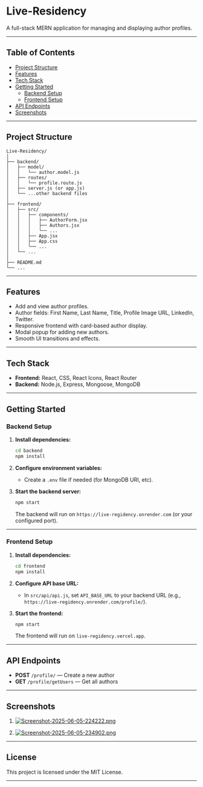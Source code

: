 # Live-Residency

A full-stack MERN application for managing and displaying author profiles.

---

## Table of Contents

- [Project Structure](#project-structure)
- [Features](#features)
- [Tech Stack](#tech-stack)
- [Getting Started](#getting-started)
  - [Backend Setup](#backend-setup)
  - [Frontend Setup](#frontend-setup)
- [API Endpoints](#api-endpoints)
- [Screenshots](#screenshots)

---

## Project Structure

```
Live-Residency/
│
├── backend/
│   ├── model/
│   │   └── author.model.js
│   ├── routes/
│   │   └── profile.route.js
│   ├── server.js (or app.js)
│   └── ...other backend files
│
├── frontend/
│   ├── src/
│   │   ├── components/
│   │   │   ├── AuthorForm.jsx
│   │   │   ├── Authors.jsx
│   │   │   └── ...
│   │   ├── App.jsx
│   │   ├── App.css
│   │   └── ...
│   └── ...
│
├── README.md
└── ...
```

---

## Features

- Add and view author profiles.
- Author fields: First Name, Last Name, Title, Profile Image URL, LinkedIn, Twitter.
- Responsive frontend with card-based author display.
- Modal popup for adding new authors.
- Smooth UI transitions and effects.

---

## Tech Stack

- **Frontend:** React, CSS, React Icons, React Router
- **Backend:** Node.js, Express, Mongoose, MongoDB

---

## Getting Started

### Backend Setup

1. **Install dependencies:**
   ```bash
   cd backend
   npm install
   ```

2. **Configure environment variables:**
   - Create a `.env` file if needed (for MongoDB URI, etc).

3. **Start the backend server:**
   ```bash
   npm start
   ```
   The backend will run on `https://live-regidency.onrender.com` (or your configured port).

---

### Frontend Setup

1. **Install dependencies:**
   ```bash
   cd frontend
   npm install
   ```

2. **Configure API base URL:**
   - In `src/api/api.js`, set `API_BASE_URL` to your backend URL (e.g., `https://live-regidency.onrender.com/profile/`).

3. **Start the frontend:**
   ```bash
   npm start
   ```
   The frontend will run on `live-regidency.vercel.app`.

---

## API Endpoints

- **POST** `/profile/` — Create a new author
- **GET** `/profile/getUsers` — Get all authors
---

## Screenshots

1. [![Screenshot-2025-06-05-224222.png](https://i.postimg.cc/d1VtmSm2/Screenshot-2025-06-05-234718.png)](https://postimg.cc/HJFgTzNn)

2. [![Screenshot-2025-06-05-234902.png](https://i.postimg.cc/QdDBKmPb/Screenshot-2025-06-05-234902.png)](https://postimg.cc/bs6YKxqD)

---

## License

This project is licensed under the MIT License.

---

